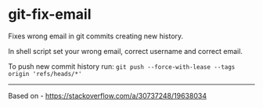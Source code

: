 # git-fix-email
Fixes wrong email in git commits creating new history.

In shell script set your wrong email, correct username and correct email.

To push new commit history run:
```git push --force-with-lease --tags origin 'refs/heads/*'```

---

Based on - <https://stackoverflow.com/a/30737248/19638034>
